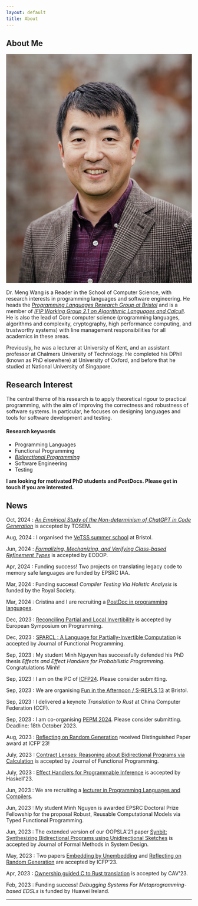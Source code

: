```yaml
---
layout: default
title: About
---
```


## About Me

<img class="profile-picture" src="meng.jpeg">

Dr. Meng Wang is a Reader in the School of Computer Science, with research interests in programming languages and software engineering. He heads the [*Programming Languages Research Group at Bristol*](https://bristolpl.github.io) and is a member of [*IFIP Working Group 2.1 on Algorithmic Languages and Calculi*](https://ifipwg21wiki.cs.kuleuven.be/IFIP21/WebHome). He is also the lead of Core computer science (programming languages, algorithms and complexity, cryptography, high performance computing, and trustworthy systems) with line management responsibilities for all academics in these areas. 

Previously, he was a lecturer at University of Kent, and an assistant professor at Chalmers University of Technology. He completed his DPhil (known as PhD elsewhere) at University of Oxford, and before that he studied at National University of Singapore.

## Research Interest

The central theme of his research is to apply theoretical rigour to practical programming, with the aim of improving the correctness and robustness of software systems. In particular, he focuses on designing languages and tools for software development and testing.

#### Research keywords

* Programming Languages
* Functional Programming
* [*Bidirectional Programming*](https://bx-lang.github.io/EXHIBIT/intro.html)
* Software Engineering
* Testing


**I am looking for motivated PhD students and PostDocs. Please get in touch if you are interested.**


## News

Oct, 2024
: [*An Empirical Study of the Non-determinism of ChatGPT in Code Generation*](./Papers/TOSEM24.pdf) is accepted by TOSEM. 

Aug, 2024
: I organised the [VeTSS summer school](https://vetss.org.uk/summer-school/) at Bristol.

Jun, 2024
: [*Formalizing, Mechanizing, and Verifying Class-based Refinement Types*](./Papers/ECOOP24.pdf) is accepted by ECOOP. 

Apr, 2024
: Funding success! Two projects on translating legacy code to memory safe languages are funded by EPSRC IAA.

Mar, 2024
: Funding success! *Compiler Testing Via Holistic Analysis* is funded by the Royal Society.

Mar, 2024
: Cristina and I are recruiting a [PostDoc in programming languages](https://www.bristol.ac.uk/jobs/find/details/?jobId=337277&jobTitle=Senior%20Research%20Associate%20in%20Programming%20Languages). 

Dec, 2023
: [Reconciling Partial and Local Invertibility](./Papers/ESOP24.pdf) is accepted by European Symposium on Programming. 

Dec, 2023
: [SPARCL : A Language for Partially-Invertible Computation](./Papers/JFP24.pdf) is accepted by Journal of Functional Programming. 

Sep, 2023
: My student Minh Nguyen has successfully defended his PhD thesis *Effects and Effect Handlers for Probabilistic Programming*. Congratulations Minh!

Sep, 2023
: I am on the PC of [ICFP24](https://conf.researchr.org/home/icfp-2024). Please consider submitting. 

Sep, 2023
: We are organising [Fun in the Afternoon / S-REPLS 13](https://plrg-bristol.github.io/fir/) at Bristol.

Sep, 2023
: I delivered a keynote *Translation to Rust* at China Computer Federation (CCF). 

Sep, 2023
: I am co-organising [PEPM 2024](https://popl24.sigplan.org/home/pepm-2024). Please consider submitting. Deadline: 18th October 2023. 

Aug, 2023
: [Reflecting on Random Generation](./Papers/ICFP23b.pdf) received Distinguished Paper award at ICFP'23!

July, 2023
: [Contract Lenses: Reasoning about Bidirectional Programs via Calculation](./Papers/JFP23.pdf) is accepted by Journal of Functional Programming. 


July, 2023
: [Effect Handlers for Programmable Inference](./Papers/Haskell23.pdf) is accepted by Haskell'23. 

Jun, 2023
: We are recruiting a [lecturer in Programming Languages and Compilers](https://www.bristol.ac.uk/jobs/find/details/?jobId=316176&jobTitle=Lecturer%20in%20Programming%20Languages%20and%20Compilers).

Jun, 2023
: My student Minh Nguyen is awarded EPSRC Doctoral Prize Fellowship for the proposal Robust, Reusable Computational Models via Typed Functional Programming.


Jun, 2023
: The extended version of our OOPSLA'21 paper [Synbit: Synthesizing Bidirectional Programs using Unidirectional Sketches](./Papers/FMSD23.pdf) is 
accepted by Journal of Formal Methods in System Design. 

May, 2023
: Two papers [Embedding by Unembedding](./Papers/ICFP23a.pdf) and [Reflecting on Random Generation](./Papers/ICFP23b.pdf) are accepted by ICFP'23.

Apr, 2023
: [Ownership guided C to Rust translation](./Papers/CAV23.pdf) is accepted by CAV'23. 

Feb, 2023
: Funding success! *Debugging Systems For Metaprogramming-based EDSLs* is funded by Huawei Ireland.


---

